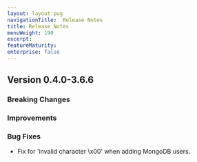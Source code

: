 ```yaml
---
layout: layout.pug
navigationTitle:  Release Notes
title: Release Notes
menuWeight: 190
excerpt:
featureMaturity:
enterprise: false
---
```


## Version 0.4.0-3.6.6

### Breaking Changes

### Improvements

### Bug Fixes
- Fix for 'invalid character \x00' when adding MongoDB users.
